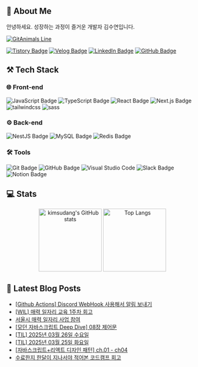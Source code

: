 ## 🦦 About Me

안녕하세요. 성장하는 과정이 즐거운 개발자 김수연입니다.

[![GitAnimals Line](https://render.gitanimals.org/lines/kimsudang?pet-id=680331197222501202)](https://www.gitanimals.org/en_US?utm_medium=image&utm_source=kimsudang&utm_content=line)

[![Tistory Badge](http://img.shields.io/badge/Tistory-FF5722?style=for-the-badge&logo=Tistory&logoColor=ffffff)](https://let-d0-study.tistory.com)
[![Velog Badge](https://img.shields.io/badge/Velog-20C997?style=for-the-badge&logo=Velog&logoColor=ffffff)](https://velog.io/@ksy1221)
[![LinkedIn Badge](https://img.shields.io/badge/linkedin-%230A66C2.svg?&style=for-the-badge&logo=linkedin&logoColor=white)](https://www.linkedin.com/in/%EC%88%98%EC%97%B0-%EA%B9%80-12o21/)
[![GitHub Badge](https://img.shields.io/badge/github-%23181717.svg?&style=for-the-badge&logo=github&logoColor=white)](https://github.com/kimsudang)

## ⚒️ Tech Stack

### 🌐 Front-end
![JavaScript Badge](https://img.shields.io/badge/javascript-%23F7DF1E.svg?&style=for-the-badge&logo=javascript&logoColor=black)
![TypeScript Badge](https://img.shields.io/badge/typescript-%233178C6.svg?&style=for-the-badge&logo=typescript&logoColor=white)
![React Badge](https://img.shields.io/badge/react-%2361DAFB.svg?&style=for-the-badge&logo=react&logoColor=black)
![Next.js Badge](https://img.shields.io/badge/next.js-%23000000.svg?&style=for-the-badge&logo=next.js&logoColor=white)
![tailwindcss](https://img.shields.io/badge/tailwindcss-06B6D4.svg?&style=for-the-badge&logo=tailwindcss&logoColor=white)
![sass](https://img.shields.io/badge/sass-CC6699.svg?&style=for-the-badge&logo=sass&logoColor=white)


### ⚙️ Back-end
![NestJS Badge](https://img.shields.io/badge/nestjs-%23E0234E.svg?&style=for-the-badge&logo=nestjs&logoColor=white)
![MySQL Badge](https://img.shields.io/badge/mysql-%234479A1.svg?&style=for-the-badge&logo=mysql&logoColor=white)
![Redis Badge](https://img.shields.io/badge/redis-%23DC382D.svg?&style=for-the-badge&logo=redis&logoColor=white)


### 🛠️ Tools
![Git Badge](https://img.shields.io/badge/git-%23F05032.svg?&style=for-the-badge&logo=git&logoColor=white)
![GitHub Badge](https://img.shields.io/badge/github-%23181717.svg?&style=for-the-badge&logo=github&logoColor=white)
![Visual Studio Code](https://img.shields.io/badge/Visual%20Studio%20Code-007ACC.svg?&style=for-the-badge&logo=Visual%20Studio%20Code&logoColor=white)
![Slack Badge](https://img.shields.io/badge/slack-%234A154B.svg?&style=for-the-badge&logo=slack&logoColor=white)
![Notion Badge](https://img.shields.io/badge/notion-%23000000.svg?&style=for-the-badge&logo=notion&logoColor=white)


## 💻 Stats

<div align="center">
  <img 
    height="165em" 
    src="https://github-readme-stats.vercel.app/api?username=kimsudang&hide=stars,&show=discussions_answered,$show_icons=true&bg_color=00000000&theme=buefy" 
    alt="kimsudang's GitHub stats" 
  />
  <img 
    height="165em" 
    src="https://github-readme-stats.vercel.app/api/top-langs/?username=kimsudang&layout=compact&langs_count=6&theme=buefy" 
    alt="Top Langs" 
  />
</div>


## 📕 Latest Blog Posts

<ul><li><a href='https://let-d0-study.tistory.com/entry/Github-Actions-Discord-WebHook-%EC%82%AC%EC%9A%A9%ED%95%B4%EC%84%9C-%EC%95%8C%EB%A6%BC-%EB%B3%B4%EB%82%B4%EA%B8%B0' target='_blank'>[Github Actions] Discord WebHook 사용해서 알림 보내기</a></li><li><a href='https://let-d0-study.tistory.com/entry/WIL-%EB%A7%A4%EB%A0%A5-%EC%9D%BC%EC%9E%90%EB%A6%AC-%EA%B5%90%EC%9C%A1-1%EC%A3%BC%EC%B0%A8-%ED%9A%8C%EA%B3%A0' target='_blank'>[WIL] 매력 일자리 교육 1주차 회고</a></li><li><a href='https://let-d0-study.tistory.com/entry/%EC%84%9C%EC%9A%B8%EC%8B%9C-%EB%A7%A4%EB%A0%A5-%EC%9D%BC%EC%9E%90%EB%A6%AC-%EC%82%AC%EC%97%85-%EC%B0%B8%EC%97%AC' target='_blank'>서울시 매력 일자리 사업 참여</a></li><li><a href='https://let-d0-study.tistory.com/entry/%EB%AA%A8%EB%8D%98-%EC%9E%90%EB%B0%94%EC%8A%A4%ED%81%AC%EB%A6%BD%ED%8A%B8-Deep-Dive-08%EC%9E%A5-%EC%A0%9C%EC%96%B4%EB%AC%B8' target='_blank'>[모던 자바스크립트 Deep Dive] 08장 제어문</a></li><li><a href='https://let-d0-study.tistory.com/entry/TIL-2025%EB%85%84-03%EC%9B%94-26%EC%9D%BC' target='_blank'>[TIL] 2025년 03월 26일 수요일</a></li><li><a href='https://let-d0-study.tistory.com/entry/TIL-2025%EB%85%84-03%EC%9B%94-25%EC%9D%BC-%ED%99%94%EC%9A%94%EC%9D%BC' target='_blank'>[TIL] 2025년 03월 25일 화요일</a></li><li><a href='https://let-d0-study.tistory.com/entry/%EC%9E%90%EB%B0%94%EC%8A%A4%ED%81%AC%EB%A6%BD%ED%8A%B8%EB%A6%AC%EC%95%A1%ED%8A%B8-%EB%94%94%EC%9E%90%EC%9D%B8-%ED%8C%A8%ED%84%B4-%EB%93%A4%EC%96%B4%EA%B0%80%EB%A9%B0-ch01-%EB%94%94%EC%9E%90%EC%9D%B8-%ED%8C%A8%ED%84%B4-%EC%86%8C%EA%B0%9C' target='_blank'>[자바스크립트+리액트 디자인 패턴] ch.01 - ch04</a></li><li><a href='https://let-d0-study.tistory.com/entry/%EC%88%98%EB%A3%8C%ED%95%9C%EC%A7%80-%ED%95%9C%EB%8B%AC%EC%9D%B4-%EC%A7%80%EB%82%98%EC%84%9C%EC%95%BC-%EC%A0%81%EC%96%B4%EB%B3%B8-%EC%BD%94%EB%93%9C%EC%BA%A0%ED%94%84-%ED%9A%8C%EA%B3%A0' target='_blank'>수료한지 한달이 지나서야 적어본 코드캠프 회고</a></li></ul>